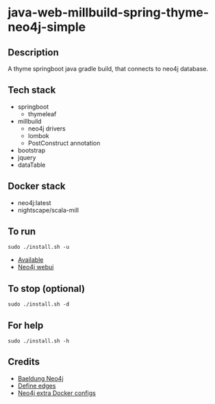 # java-web-millbuild-spring-thyme-neo4j-simple

## Description
A thyme springboot java gradle build,
that connects to neo4j database.

## Tech stack
- springboot
  - thymeleaf
- millbuild
  - neo4j drivers
  - lombok
  - PostConstruct annotation
- bootstrap
- jquery
- dataTable

## Docker stack
- neo4j:latest
- nightscape/scala-mill

## To run
`sudo ./install.sh -u`
- [Available](http://localhost)
- [Neo4j webui](http://localhost)

## To stop (optional)
`sudo ./install.sh -d`

## For help
`sudo ./install.sh -h`

## Credits
- [Baeldung Neo4j](https://www.baeldung.com/java-neo4j)
- [Define edges](https://spring.io/guides/gs/accessing-data-neo4j/)
- [Neo4j extra Docker configs](https://paras301.medium.com/initialize-a-neo4j-docker-container-using-cypher-scripts-f4a5ded9ff52)
